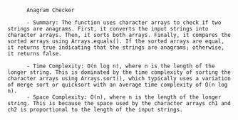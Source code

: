 
          Anagram Checker

          - Summary: The function uses character arrays to check if two strings are anagrams. First, it converts the input strings into character arrays. Then, it sorts both arrays. Finally, it compares the sorted arrays using Arrays.equals(). If the sorted arrays are equal, it returns true indicating that the strings are anagrams; otherwise, it returns false.

          - Time Complexity: O(n log n), where n is the length of the longer string. This is dominated by the time complexity of sorting the character arrays using Arrays.sort(), which typically uses a variation of merge sort or quicksort with an average time complexity of O(n log n).
          - Space Complexity: O(n), where n is the length of the longer string. This is because the space used by the character arrays ch1 and ch2 is proportional to the length of the input strings.
          